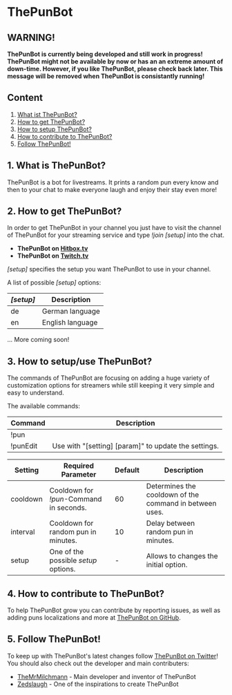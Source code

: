 # ThePunBot

## <b>WARNING!</b>
<b>ThePunBot is currently being developed and still work in progress! ThePunBot might not be available by now or has an an extreme amount of down-time. However, if you like ThePunBot, please check back later. This message will be removed when ThePunBot is consistantly running!</b>

## Content
  1. [What ist ThePunBot?](https://github.com/TheMrMilchmann/ThePunBot/blob/master/README.md#1-what-is-thepunbot)
  2. [How to get ThePunBot?](https://github.com/TheMrMilchmann/ThePunBot/blob/master/README.md#2-how-to-get-thepunbot)
  3. [How to setup ThePunBot?](https://github.com/TheMrMilchmann/ThePunBot/blob/master/README.md#3-how-to-setupuse-thepunbot)
  4. [How to contribute to ThePunBot?](https://github.com/TheMrMilchmann/ThePunBot/blob/master/README.md#4-how-to-contribute-to-thepunbot)
  5. [Follow ThePunBot!](https://github.com/TheMrMilchmann/ThePunBot/blob/master/README.md#5-follow-thepunbot)

## 1. What is ThePunBot?
ThePunBot is a bot for livestreams. It prints a random pun every know and then to your chat to make everyone laugh and enjoy their stay even more!

## 2. How to get ThePunBot?
In order to get ThePunBot in your channel you just have to visit the channel of ThePunBot for your streaming service and type *!join [setup]* into the chat.

  - **ThePunBot on [Hitbox.tv](http://hitbox.tv/ThePunBot)**
  - **ThePunBot on [Twitch.tv](http://twitch.tv/ThePunBot)**

*[setup]* specifies the setup you want ThePunBot to use in your channel.

A list of possible *[setup]* options:

*[setup]*           |Description
------------------|---------------------------
de                |German language
en                |English language
... More coming soon!

## 3. How to setup/use ThePunBot?
The commands of ThePunBot are focusing on adding a huge variety of customization options for streamers while still keeping it very simple and easy to understand.

The available commands:

Command           |Description
------------------|---------------------------
!pun              |
!punEdit          |Use with "[setting] [param]" to update the settings.

Setting   |Required Parameter                             |Default|Description
----------|-----------------------------------------------|-------|-----------
cooldown  |Cooldown for <i>!pun</i>-Command in seconds.   |60     |Determines the cooldown of the command in between uses.
interval  |Cooldown for random pun in minutes.            |10     |Delay between random pun in minutes.
setup     |One of the possible <i>setup</i> options.      |-      |Allows to changes the initial option.

## 4. How to contribute to ThePunBot?
To help ThePunBot grow you can contribute by reporting issues, as well as adding puns localizations and more at [ThePunBot on GitHub](https://github.com/TheMrMilchmann/ThePunBot).

## 5. Follow ThePunBot!
To keep up with ThePunBot's latest changes follow [ThePunBot on Twitter](https://twitter.com/PunBotTweets)! You should also check out the developer and main contributers:
  - [TheMrMilchmann](https://twitter.com/TheMrMilchmann) - Main developer and inventor of ThePunBot
  - [Zedslaugh](https://twitter.com/Zedslaugh) - One of the inspirations to create ThePunBot
